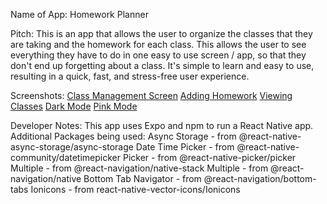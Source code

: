Name of App:
    Homework Planner

Pitch:
    This is an app that allows the user to organize the classes that they are taking and the homework for each class.
    This allows the user to see everything they have to do in one easy to use screen / app, so that they don't end up forgetting about a class.
    It's simple to learn and easy to use, resulting in a quick, fast, and stress-free user experience.

Screenshots:
    [Class Management Screen](/screenshots/ClassManagement.png)
    [Adding Homework](/screenshots/ModifyHomework.png)
    [Viewing Classes](/screenshots/ViewClasses.png)
    [Dark Mode](/screenshots/DarkMode.png)
    [Pink Mode](/screenshots/PinkTheme.png)

Developer Notes:
    This app uses Expo and npm to run a React Native app.
    Additional Packages being used:
        Async Storage - from @react-native-async-storage/async-storage
        Date Time Picker - from @react-native-community/datetimepicker
        Picker - from @react-native-picker/picker
        Multiple - from @react-navigation/native-stack
        Multiple - from @react-navigation/native
        Bottom Tab Navigator - from @react-navigation/bottom-tabs
        Ionicons - from react-native-vector-icons/Ionicons
        
